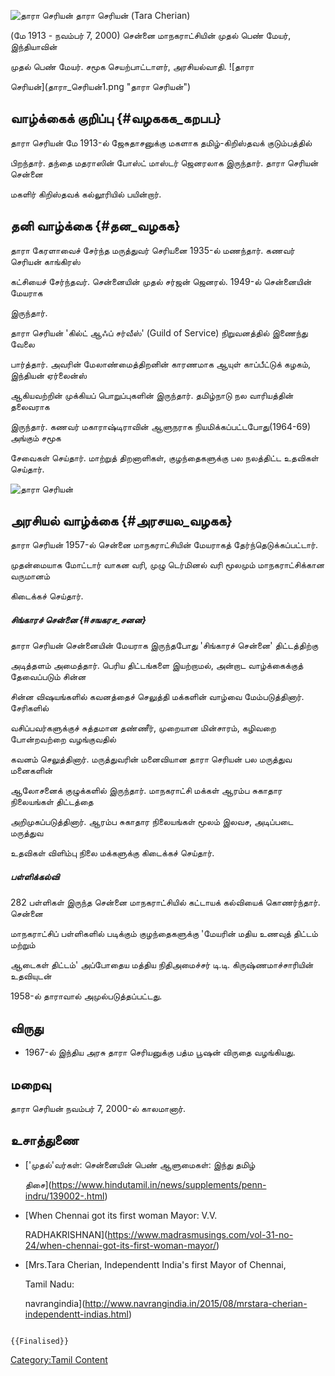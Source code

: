 ![தாரா செரியன்](தாரா_செரியன்.png "தாரா செரியன்") தாரா செரியன் (Tara Cherian)
(மே 1913 - நவம்பர் 7, 2000) சென்னை மாநகராட்சியின் முதல் பெண் மேயர், இந்தியாவின்
முதல் பெண் மேயர். சமூக செயற்பாட்டாளர், அரசியல்வாதி. ![தாரா
செரியன்](தாரா_செரியன்1.png "தாரா செரியன்")

## வாழ்க்கைக் குறிப்பு {#வழககக_கறபப}

தாரா செரியன் மே 1913-ல் ஜேசுதாசனுக்கு மகளாக தமிழ்-கிறிஸ்தவக் குடும்பத்தில்
பிறந்தார். தந்தை மதராஸின் போஸ்ட் மாஸ்டர் ஜெனரலாக இருந்தார். தாரா செரியன் சென்னை
மகளிர் கிறிஸ்தவக் கல்லூரியில் பயின்றார்.

## தனி வாழ்க்கை {#தன_வழகக}

தாரா கேரளாவைச் சேர்ந்த மருத்துவர் செரியனை 1935-ல் மணந்தார். கணவர் செரியன் காங்கிரஸ்
கட்சியைச் சேர்ந்தவர். சென்னையின் முதல் சர்ஜன் ஜெனரல். 1949-ல் சென்னையின் மேயராக
இருந்தார்.

தாரா செரியன் 'கில்ட் ஆஃப் சர்வீஸ்' (Guild of Service) நிறுவனத்தில் இணைந்து வேலை
பார்த்தார். அவரின் மேலாண்மைத்திறனின் காரணமாக ஆயுள் காப்பீட்டுக் கழகம், இந்தியன் ஏர்லைன்ஸ்
ஆகியவற்றின் முக்கியப் பொறுப்புகளின் இருந்தார். தமிழ்நாடு நல வாரியத்தின் தலைவராக
இருந்தார். கணவர் மகாராஷ்டிராவின் ஆளுநராக நியமிக்கப்பட்டபோது(1964-69) அங்கும் சமூக
சேவைகள் செய்தார். மாற்றுத் திறனாளிகள், குழந்தைகளுக்கு பல நலத்திட்ட உதவிகள் செய்தார்.
![தாரா செரியன்](தாரா_செரியன்2.png "தாரா செரியன்")

## அரசியல் வாழ்க்கை {#அரசயல_வழகக}

தாரா செரியன் 1957-ல் சென்னை மாநகராட்சியின் மேயராகத் தேர்ந்தெடுக்கப்பட்டார்.
முதன்மையாக மோட்டார் வாகன வரி, முழு டெர்மினல் வரி மூலமும் மாநகராட்சிக்கான வருமானம்
கிடைக்கச் செய்தார்.

##### சிங்காரச் சென்னை {#சஙகரச_சனன}

தாரா செரியன் சென்னையின் மேயராக இருந்தபோது \'சிங்காரச் சென்னை\' திட்டத்திற்கு
அடித்தளம் அமைத்தார். பெரிய திட்டங்களை இயற்றாமல், அன்றாட வாழ்க்கைக்குத் தேவைப்படும் சின்ன
சின்ன விஷயங்களில் கவனத்தைச் செலுத்தி மக்களின் வாழ்வை மேம்படுத்தினார். சேரிகளில்
வசிப்பவர்களுக்குச் சுத்தமான தண்ணீர், முறையான மின்சாரம், கழிவறை போன்றவற்றை வழங்குவதில்
கவனம் செலுத்தினார். மருத்துவரின் மனைவியான தாரா செரியன் பல மருத்துவ மனைகளின்
ஆலோசனைக் குழுக்களில் இருந்தார். மாநகராட்சி மக்கள் ஆரம்ப சுகாதார நிலையங்கள் திட்டத்தை
அறிமுகப்படுத்தினார். ஆரம்ப சுகாதார நிலையங்கள் மூலம் இலவச, அடிப்படை மருத்துவ
உதவிகள் விளிம்பு நிலை மக்களுக்கு கிடைக்கச் செய்தார்.

##### பள்ளிக்கல்வி

282 பள்ளிகள் இருந்த சென்னை மாநகராட்சியில் கட்டாயக் கல்வியைக் கொணர்ந்தார். சென்னை
மாநகராட்சிப் பள்ளிகளில் படிக்கும் குழந்தைகளுக்கு \'மேயரின் மதிய உணவுத் திட்டம் மற்றும்
ஆடைகள் திட்டம்\' அப்போதைய மத்திய நிதிஅமைச்சர் டி.டி. கிருஷ்ணமாச்சாரியின் உதவியுடன்
1958-ல் தாராவால் அமுல்படுத்தப்பட்டது.

## விருது

-   1967-ல் இந்திய அரசு தாரா செரியனுக்கு பத்ம பூஷன் விருதை வழங்கியது.

## மறைவு

தாரா செரியன் நவம்பர் 7, 2000-ல் காலமானார்.

## உசாத்துணை

-   ['முதல்'வர்கள்: சென்னையின் பெண் ஆளுமைகள்: இந்து தமிழ்
    திசை](https://www.hindutamil.in/news/supplements/penn-indru/139002-.html)
-   [When Chennai got its first woman Mayor: V.V.
    RADHAKRISHNAN](https://www.madrasmusings.com/vol-31-no-24/when-chennai-got-its-first-woman-mayor/)
-   [Mrs.Tara Cherian, Independentt India\'s first Mayor of Chennai,
    Tamil Nadu:
    navrangindia](http://www.navrangindia.in/2015/08/mrstara-cherian-independentt-indias.html)

```{=mediawiki}
{{Finalised}}
```
[Category:Tamil Content](Category:Tamil_Content "wikilink")
